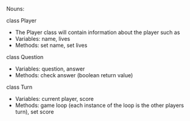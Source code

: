 Nouns:

class Player
- The Player class will contain information about the player such as
- Variables: name, lives
- Methods: set name, set lives

class Question
- Variables: question, answer
- Methods: check answer (boolean return value)

class Turn
- Variables: current player, score
- Methods: game loop (each instance of the loop is the other players turn), set score